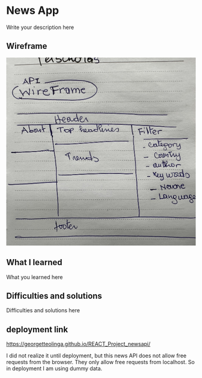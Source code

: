 # News App

Write your description here

## Wireframe

![My wireframe](./wireframe.jpeg)

## What I learned

What you learned here

## Difficulties and solutions

Difficulties and solutions here

## deployment link

https://georgetteolinga.github.io/REACT_Project_newsapi/

I did not realize it until deployment, but this news API does not allow free requests from the browser. They only allow free requests from localhost. So in deployment I am using dummy data.